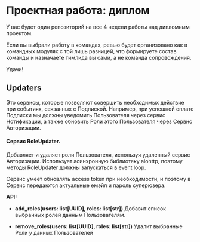 # Проектная работа: диплом

У вас будет один репозиторий на все 4 недели работы над дипломным проектом. 

Если вы выбрали работу в командах, ревью будет организовано как в командных модулях с той лишь разницей, что формируете состав команды и назначаете тимлида вы сами, а не команда сопровождения.

Удачи!

## Updaters

Это сервисы, которые позволяют совершить необходимых действие при событиях, связанных с Подпиской.
Например, при успешной оплате Подписки мы должны уведомить Пользователя через сервис Нотификации, а также обновить Роли этого Пользователя через Сервис Авторизации.

####  Сервис RoleUpdater.

Добавляет и удаляет роли Пользователя, используя удаленный сервис Авторизации. Использует асинхронную библиотеку aiohttp, поэтому методы RoleUpdater должны запускаться в event loop. 

Сервис умеет обновлять access token при необходимости, и поэтому в Сервис передаются актуальные емэйл и пароль суперюзера.

**API:**

- **add_roles(users: list[UUID], roles: list[str])** Добавит список выбранных ролей данным Пользователям.

- **remove_roles(users: list[UUID], roles: list[str])** Удалит выбранные Роли у данных Пользователей
    
